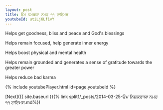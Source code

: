 ```yaml
---
layout: post
title: ਓਮ ਧਮਬਯਾ ਨਮਹ ੧੧ ਟਾਇਮਸ
youtubeId: utiLjKLf1vY
---
```

 
 
Helps get goodness, bliss and peace and God's blessings
 
Helps remain focused, help generate inner energy 
 
Helps boost physical and mental health 
 
Helps remain grounded and generates a sense of gratitude towards the greater power 
 
Helps reduce bad karma
 
 
 
 


{% include youtubePlayer.html id=page.youtubeId %}
 
[Next]({{ site.baseurl }}{% link  split1/_posts/2014-03-25-ਓਮ ਨਿਸ਼ਕਰਾਯਾ ਨਮਹ ੧੧ ਟਾਇਮਸ.md%})
 
